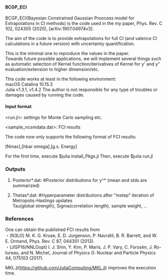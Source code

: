 #### BCGP_ECI
BCGP_ECI(Bayesian Constrained Gaussian Proocess model for Extrapolations in CI methods) is the code used in the my paper, Phys. Rev. C 102, 024305 (2020), [arXiv:1907.04974v3].

The aim of the code is to provide extrapolations for full CI (and valence CI calculations in a future version) with uncertainty quantification.  

This is the minimal one to reproduce the values in the paper.  
Towards future possible applications, we will implement several things such as automatic selection of Kernel function/derivatives of Kernel for y' and y" evaluation/extension to higher dimension/etc.  

This code works at least in the following environment:  
macOS Catalina 10.15.3  
Julia v1.3.1, v1.4.2 
The author is not responsible for any type of troubles or damages caused by running the code.

#### Input format
<run.jl>: settings for Monte Carlo sampling etc.

<sample_ncsmdata.dat>: FCI results

The code now only supports the following format of FCI results:

[Nmax],[hbar omega],[g.s. Energy]

For the first time, execute $julia install_Pkgs.jl 
Then, execute $julia run.jl

### Outputs
1. Posterior*.dat:      #Posterior distributions for y^* (mean and stds are summarized)

2. Thetas*.dat:         #Hyperparameter distributions after "mstep" iteration of Metropolis-Hastings updates  
Tau(global strength), Sigma(correlation length), sample weight, ...


### References
One can obtain the published FCI results from  
・(N3LO) M. K. G. Kruse, E. D. Jurgenson, P. Navrátil, B. R. Barrett, and W. E. Ormand, Phys. Rev. C 87, 044301 (2013).  
・(JISP16/NNLOopt) I. J. Shin, Y. Kim, P. Maris, J. P. Vary, C. Forssén, J. Ro- tureau, and N. Michel, Journal of Physics G: Nuclear and Particle Physics 44, 075103 (2017).  

MKL.jl(https://github.com/JuliaComputing/MKL.jl) improves the execution time.
